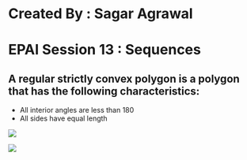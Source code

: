 # Created By : Sagar Agrawal

# EPAI Session 13 : Sequences

## A regular strictly convex polygon is a polygon that has the following characteristics:

* All interior angles are less than 180
* All sides have equal length

![](https://cdn-skill.splashmath.com/panel-uploads/GlossaryTerm/a6639fe615d14e21939cdbd33d4d51fe/1564673544_polygon.png)

![](https://dr282zn36sxxg.cloudfront.net/datastreams/f-d%3A77bf5f216826c1c79146a95b2d97295a2ce3049ab130a25535ef4d63%2BIMAGE_TINY%2BIMAGE_TINY.1)
